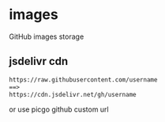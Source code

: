 # images
GitHub images storage
## jsdelivr cdn

```txt
https://raw.githubusercontent.com/username
==>
https://cdn.jsdelivr.net/gh/username
```
or use picgo github custom url
